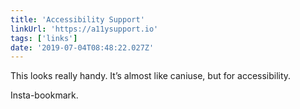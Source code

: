```yaml
---
title: 'Accessibility Support'
linkUrl: 'https://a11ysupport.io'
tags: ['links'] 
date: '2019-07-04T08:48:22.027Z'
---
```

This looks really handy. It’s almost like caniuse, but for accessibility. 

Insta-bookmark. 